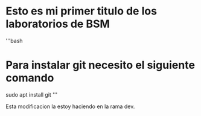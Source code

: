 # Esto es mi primer titulo de los laboratorios de BSM

'''bash
# Para instalar git necesito el siguiente comando
sudo apt install git
'''

Esta modificacion la estoy haciendo en la rama dev.